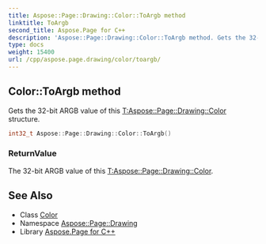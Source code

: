 ```yaml
---
title: Aspose::Page::Drawing::Color::ToArgb method
linktitle: ToArgb
second_title: Aspose.Page for C++
description: 'Aspose::Page::Drawing::Color::ToArgb method. Gets the 32-bit ARGB value of this T:Aspose::Page::Drawing::Color structure in C++.'
type: docs
weight: 15400
url: /cpp/aspose.page.drawing/color/toargb/
---
```

## Color::ToArgb method


Gets the 32-bit ARGB value of this [T:Aspose::Page::Drawing::Color](../) structure.

```cpp
int32_t Aspose::Page::Drawing::Color::ToArgb()
```


### ReturnValue

The 32-bit ARGB value of this [T:Aspose::Page::Drawing::Color](../).

## See Also

* Class [Color](../)
* Namespace [Aspose::Page::Drawing](../../)
* Library [Aspose.Page for C++](../../../)
